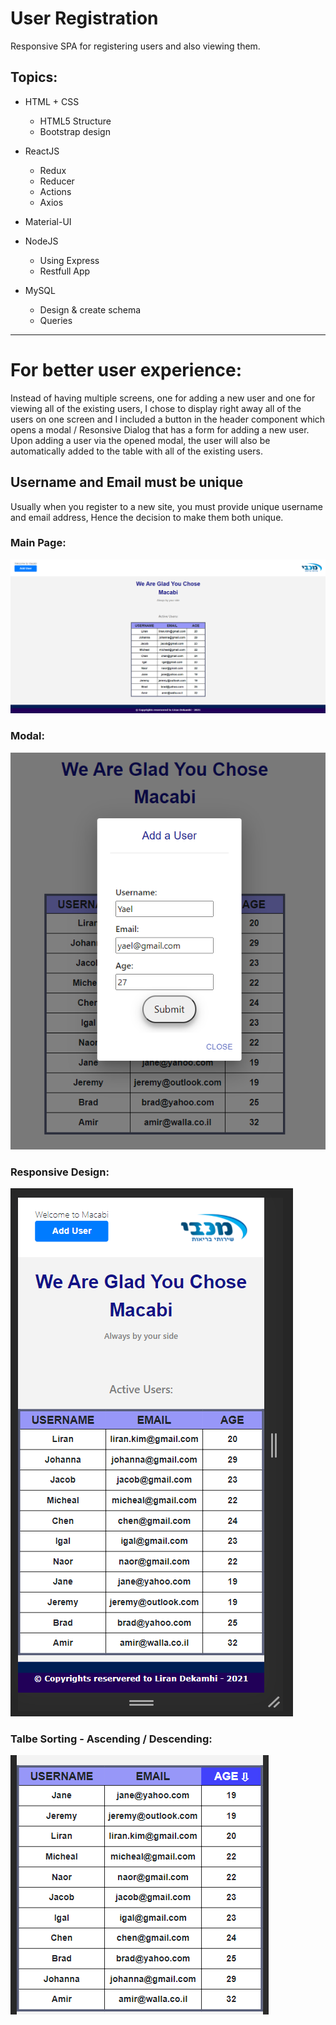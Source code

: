 # User Registration

Responsive SPA for registering users and also viewing them.

## Topics:

* HTML + CSS
  - HTML5 Structure
  - Bootstrap design
  
* ReactJS
  - Redux
  - Reducer
  - Actions
  - Axios
 
* Material-UI

* NodeJS
  - Using Express
  - Restfull App
  
* MySQL
  - Design & create schema
  - Queries

***

# For better user experience:

Instead of having multiple screens, one for adding a new user
and one for viewing all of the existing users,
I chose to display right away all of the users on one screen
and I included a button in the header component which opens a modal
/ Resonsive Dialog that has a form for adding a new user.
Upon adding a user via the opened modal, the user will also be automatically
added to the table with all of the existing users.

## Username and Email must be unique

Usually when you register to a new site, you must provide unique username and email address,
Hence the decision to make them both unique.


### Main Page:

![mainPage](./mainPage.png)


### Modal:

![modal](./modal.png)


### Responsive Design:

![responsive](./responsive.png)


### Talbe Sorting - Ascending / Descending:

![tablesorting](./tablesorting.png)
